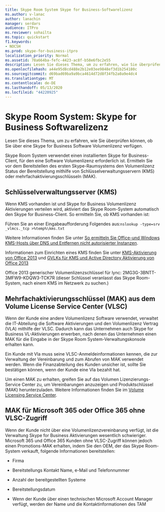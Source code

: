 ```yaml
---
title: Skype Room System Skype for Business-Softwarelizenz
ms.author: v-lanac
author: lanachin
manager: serdars
audience: ITPro
ms.reviewer: sohailta
ms.topic: quickstart
f1.keywords:
- NOCSH
ms.prod: skype-for-business-itpro
localization_priority: Normal
ms.assetid: 78a664ba-fefc-4423-ac8f-b58e6fbc2e55
description: Lesen Sie dieses Thema, um zu erfahren, wie Sie überprüfen können, ob Sie über eine Skype for Business Software Volumenlizenz verfügen.
ms.openlocfilehash: a44e95d8cd488e2b12e03ee9848ef3d1b254180c
ms.sourcegitcommit: d69bad69ba9a9bca4614d72d8f34fb2a0a9e4dc4
ms.translationtype: MT
ms.contentlocale: de-DE
ms.lasthandoff: 05/13/2020
ms.locfileid: "44220925"
---
```

# <a name="skype-room-system-skype-for-business-software-license"></a>Skype Room System: Skype for Business Softwarelizenz
 
Lesen Sie dieses Thema, um zu erfahren, wie Sie überprüfen können, ob Sie über eine Skype for Business Software Volumenlizenz verfügen. 
  
Skype Room System verwendet einen installierten Skype for Business-Client, für den eine Software Volumenlizenz erforderlich ist. Ermitteln Sie vor dem Bereitstellen des ersten Skype-Raumsystems den Volumenlizenz Status der Bereitstellung mithilfe von Schlüsselverwaltungsservern (KMS) oder mehrfachaktivierungsschlüsseln (MAK).
  
## <a name="key-management-servers-kms"></a>Schlüsselverwaltungsserver (KMS)

Wenn KMS vorhanden ist und Skype for Business Volumenlizenz Aktivierungen verteilen wird, aktiviert das Skype Room-System automatisch den Skype for Business-Client. So ermitteln Sie, ob KMS vorhanden ist:
  
Führen Sie an einer Eingabeaufforderung Folgendes aus:`nslookup -type=srv _vlmcs._tcp >%temp%\kms.txt`
  
Weitere Informationen finden Sie unter [So ermitteln Sie Office-und Windows KMS-Hosts über DNS und Entfernen nicht autorisierter Instanzen](https://blogs.technet.com/b/odsupport/archive/2011/11/14/how-to-discover-kms-hosts-via-a-dns-query-and-remove-them-if-need-be.aspx). 
  
Informationen zum Einrichten eines KMS finden Sie unter [KMS-Aktivierung von Office 2013](https://technet.microsoft.com/library/ee624357.aspx) und [GVLKs für KMS und Active Directory Aktivierung von Office 2013](https://technet.microsoft.com/library/dn385360.aspx)
  
Office 2013 generischer Volumenlizenzschlüssel für lync: 2MG3G-3BNTT-3MFW9-KDQW3-TCK7R (dieser Schlüssel veranlasst das Skype Room-System, nach einem KMS im Netzwerk zu suchen.)
  
## <a name="multiple-activation-keys-mak-from-the-volume-license-service-center-vlsc"></a>Mehrfachaktivierungsschlüssel (MAK) aus dem Volume License Service Center (VLSC)

Wenn der Kunde eine andere Volumenlizenz Software verwendet, verwaltet die IT-Abteilung die Software Aktivierungen und den Volumenlizenz Vertrag (VLA) mithilfe der VLSC. Dadurch kann das Unternehmen auch Skype for Business VL-Aktivierungen erwerben, nach denen das Unternehmen einen MAK für die Eingabe in der Skype Room System-Verwaltungskonsole erhalten kann.
  
Ein Kunde mit Vla muss seine VLSC-Anmeldeinformationen kennen, die zur Verwaltung der Vereinbarung und zum Abrufen von MAK verwendet werden. Wenn die Finanzabteilung des Kunden unsicher ist, sollte Sie bestätigen können, wenn der Kunde eine Vla bezahlt hat.
  
Um einen MAK zu erhalten, greifen Sie auf das Volumen Lizenzierungs-Service Center zu, um Vereinbarungen anzuzeigen und Produktschlüssel (MAK) herunterzuladen. Weitere Informationen finden Sie im [Volume Licensing Service Center](https://www.microsoft.com/Licensing/servicecenter/default.aspx). 
  
## <a name="mak-for-microsoft-365-or-office-365-without-vlsc-access"></a>MAK für Microsoft 365 oder Office 365 ohne VLSC-Zugriff

Wenn der Kunde nicht über eine Volumenlizenzvereinbarung verfügt, ist die Verwaltung Skype for Business Aktivierungen wesentlich schwieriger. Microsoft 365 und Office 365 Kunden ohne VLSC-Zugriff können jedoch einen Promotions-MAK erhalten, indem Sie den OEM, der das Skype Room-System verkauft, folgende Informationen bereitstellen:
  
- Firma
    
- Bereitstellungs Kontakt Name, e-Mail und Telefonnummer
    
- Anzahl der bereitgestellten Systeme
    
- Bereitstellungsdatum
    
- Wenn der Kunde über einen technischen Microsoft Account Manager verfügt, werden der Name und die Kontaktinformationen des TAM
    


